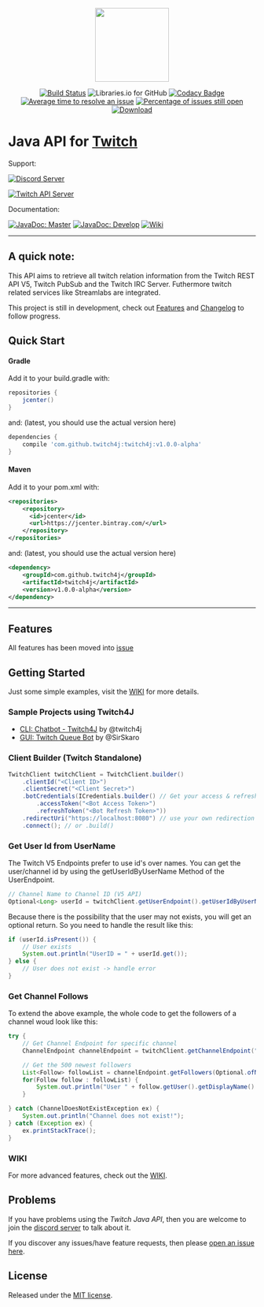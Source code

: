<p align="center"><img src=".github/logo.png?raw=true" width="150"></p>

<p align="center">
<a href="https://travis-ci.org/twitch4j/twitch4j"><img src="https://travis-ci.org/twitch4j/twitch4j.svg?branch=master" alt="Build Status"></a>
<img src="https://img.shields.io/librariesio/github/twitch4j/twitch4j.svg?style=flat-square" alt="Libraries.io for GitHub">
<a href="https://www.codacy.com/app/twitch4j/twitch4j?utm_source=github.com&amp;utm_medium=referral&amp;utm_content=twitch4j/twitch4j&amp;utm_campaign=Badge_Grade"><img src="https://api.codacy.com/project/badge/Grade/4d9f9562de194b7f8699f9adfd0c4669" alt="Codacy Badge"></a>
<a href="http://isitmaintained.com/project/twitch4j/twitch4j"><img src="http://isitmaintained.com/badge/resolution/twitch4j/twitch4j.svg" alt="Average time to resolve an issue"></a>
<a href="http://isitmaintained.com/project/twitch4j/twitch4j"><img src="http://isitmaintained.com/badge/open/twitch4j/twitch4j.svg" alt="Percentage of issues still open"></a>
<a href="https://bintray.com/twitch4j/maven/Twitch4J/_latestVersion"><img src="https://api.bintray.com/packages/twitch4j/maven/Twitch4J/images/download.svg" alt="Download"></a>
</p>

# Java API for [Twitch](https://www.twitch.tv/)

Support:

[![Discord Server](https://discordapp.com/api/guilds/143001431388061696/embed.png?style=banner2)](https://discord.gg/FQ5vgW3)

[![Twitch API Server](https://discordapp.com/api/guilds/325552783787032576/embed.png?style=banner2)](https://discord.gg/8NXaEyV)

Documentation:

[![JavaDoc: Master](https://img.shields.io/badge/JavaDoc-Master-006400.svg?style=flat-square)](https://jitpack.io/com/github/PhilippHeuer/twitch4j/master-SNAPSHOT/javadoc/index.html)
[![JavaDoc: Develop](https://img.shields.io/badge/JavaDoc-Develop-006400.svg?style=flat-square)](https://jitpack.io/com/github/PhilippHeuer/twitch4j/develop-SNAPSHOT/javadoc/index.html)
[![Wiki](https://img.shields.io/badge/Wiki-Github-D3D3D3.svg?style=flat-square)](https://github.com/PhilippHeuer/twitch4j/wiki)

--------

## A quick note:
This API aims to retrieve all twitch relation information from the Twitch REST API V5, Twitch PubSub and the Twitch IRC Server. Futhermore twitch related services like Streamlabs are integrated.

This project is still in development, check out [Features](#features) and [Changelog](#changelog) to follow progress.

## Quick Start

#### Gradle
Add it to your build.gradle with:
```groovy
repositories {
	jcenter()
}
```
and: (latest, you should use the actual version here)

```groovy
dependencies {
    compile 'com.github.twitch4j:twitch4j:v1.0.0-alpha'
}
```

#### Maven
Add it to your pom.xml with:
```xml
<repositories>
    <repository>
      <id>jcenter</id>
      <url>https://jcenter.bintray.com/</url>
    </repository>
</repositories>
```
and: (latest, you should use the actual version here)

```xml
<dependency>
    <groupId>com.github.twitch4j</groupId>
    <artifactId>twitch4j</artifactId>
    <version>v1.0.0-alpha</version>
</dependency>
```

--------

## Features
All features has been moved into [issue](https://github.com/twitch4j/twitch4j/issues/46)

## Getting Started
Just some simple examples, visit the [WIKI](https://github.com/twitch4j/twitch4j/wiki) for more details.

### Sample Projects using Twitch4J
 - [CLI: Chatbot - Twitch4J](https://github.com/twitch4j/twitch4j-chatbot) by @twitch4j
 - [GUI: Twitch Queue Bot](https://github.com/SirSkaro/twitch-queue-bot) by @SirSkaro

### Client Builder (Twitch Standalone)
```java
TwitchClient twitchClient = TwitchClient.builder()
	.clientId("<Client ID>")
	.clientSecret("<Client Secret>")
	.botCredentials(ICredentials.builder() // Get your access & refresh token at: https://twitchtokengenerator.com/
		.accessToken("<Bot Access Token>")
		.refreshToken("<Bot Refresh Token>"))
	.redirectUri("https://localhost:8080") // use your own redirection and implement it into your servlet application. 
	.connect(); // or .build()
```

### Get User Id from UserName
The Twitch V5 Endpoints prefer to use id's over names. You can get the user/channel id
by using the getUserIdByUserName Method of the UserEndpoint.
```java
// Channel Name to Channel ID (V5 API)
Optional<Long> userId = twitchClient.getUserEndpoint().getUserIdByUserName("whynabit");
```

Because there is the possibility that the user may not exists, you will get an optional return.
So you need to handle the result like this:
```java
if (userId.isPresent()) {
	// User exists
	System.out.println("UserID = " + userId.get());
} else {
	// User does not exist -> handle error
}
```

### Get Channel Follows
To extend the above example, the whole code to get the followers of a channel woud look like this:

```java
try {
	// Get Channel Endpoint for specific channel
	ChannelEndpoint channelEndpoint = twitchClient.getChannelEndpoint("channelName");

	// Get the 500 newest followers
	List<Follow> followList = channelEndpoint.getFollowers(Optional.ofNullable(500), Optional.ofNullable("desc"));
	for(Follow follow : followList) {
		System.out.println("User " + follow.getUser().getDisplayName() + " first followed at " + follow.getCreatedAt().toString());
	}

} catch (ChannelDoesNotExistException ex) {
	System.out.println("Channel does not exist!");
} catch (Exception ex) {
	ex.printStackTrace();
}
```

### WIKI
For more advanced features, check out the [WIKI](https://github.com/twitch4j/twitch4j/wiki).

## Problems

If you have problems using the *Twitch Java API*, then you are welcome to join the [discord server](https://discord.gg/FQ5vgW3) to talk about it.

If you discover any issues/have feature requests, then please [open an issue here](https://github.com/twitch4j/twitch4j/issues/new).

## License

Released under the [MIT license](./LICENSE).

